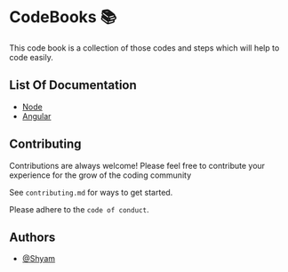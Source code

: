 # CodeBooks 📚
This code book is a collection of those codes and steps which will help to code easily.

## List Of Documentation

- [Node](https://github.com/ShyamGit01/CookBooks/blob/main/Node/BasicNode.md)
- [Angular](https://github.com/ShyamGit01/CodeBooks/blob/main/Angular/BasicAngular.md)



## Contributing

Contributions are always welcome! Please feel free to contribute your experience for the grow of the coding community

See `contributing.md` for ways to get started.

Please adhere to the `code of conduct`.




## Authors

- [@Shyam](https://github.com/ShyamGit01)
